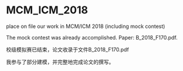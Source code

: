 # MCM_ICM_2018
place on file our work in MCM/ICM 2018 (including mock contest)

The mock contest was already accomplished. Paper: B_2018_F170.pdf.

校级模拟赛已结束，论文收录于文件B_2018_F170.pdf

我参与了部分建模，并完整地完成论文的撰写。
